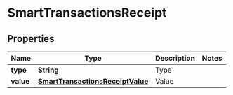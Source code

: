 
# SmartTransactionsReceipt

## Properties
Name | Type | Description | Notes
------------ | ------------- | ------------- | -------------
**type** | **String** | Type | 
**value** | [**SmartTransactionsReceiptValue**](SmartTransactionsReceiptValue.md) | Value | 




